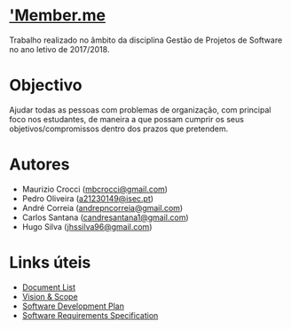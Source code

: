 ﻿# ['Member.me](https://sites.google.com/view/lei-gps1718-g15/)
Trabalho realizado no âmbito da disciplina Gestão de Projetos de Software no ano letivo de 2017/2018.

# Objectivo
Ajudar todas as pessoas com problemas de organização, com principal foco nos estudantes, de maneira a que possam cumprir os seus objetivos/compromissos dentro dos prazos que pretendem.

# Autores
- Maurizio Crocci (mbcrocci@gmail.com)
- Pedro Oliveira (a21230149@isec.pt)
- André Correia (andrepncorreia@gmail.com)
- Carlos Santana (candresantana1@gmail.com)
- Hugo Silva (jhssilva96@gmail.com)

# Links úteis
- [Document List](https://docs.google.com/spreadsheets/d/1FUj7v2UFOt5D7xoxnXFB4-5hScnSUkrlHb5BRGDzzfA/)
- [Vision & Scope](https://docs.google.com/document/d/e/2PACX-1vSed0cudh8bJFB5TO-gkCKJ8sh-4qKgvkYuUx5hTl8r4nmWl7Kjmrk2aLukHUsbeZZbnmRQUIh6eIP-/pub)
- [Software Development Plan](https://docs.google.com/document/d/e/2PACX-1vT_mhTZBxZYlDS5ZMNIT7Oh4M5wjm4iYGlbiHG9a8V3c2ASniELGlRmL7zpbMvQokfGXdn7Chp1YXm6/pub)
- [Software Requirements Specification]()
